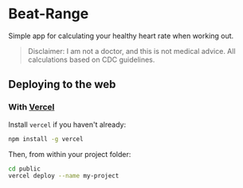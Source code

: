 # Beat-Range
Simple app for calculating your healthy heart rate when working out.

> Disclaimer: I am not a doctor, and this is not medical advice. All calculations
based on CDC guidelines.

## Deploying to the web

### With [Vercel](https://vercel.com)

Install `vercel` if you haven't already:

```bash
npm install -g vercel
```

Then, from within your project folder:

```bash
cd public
vercel deploy --name my-project
```